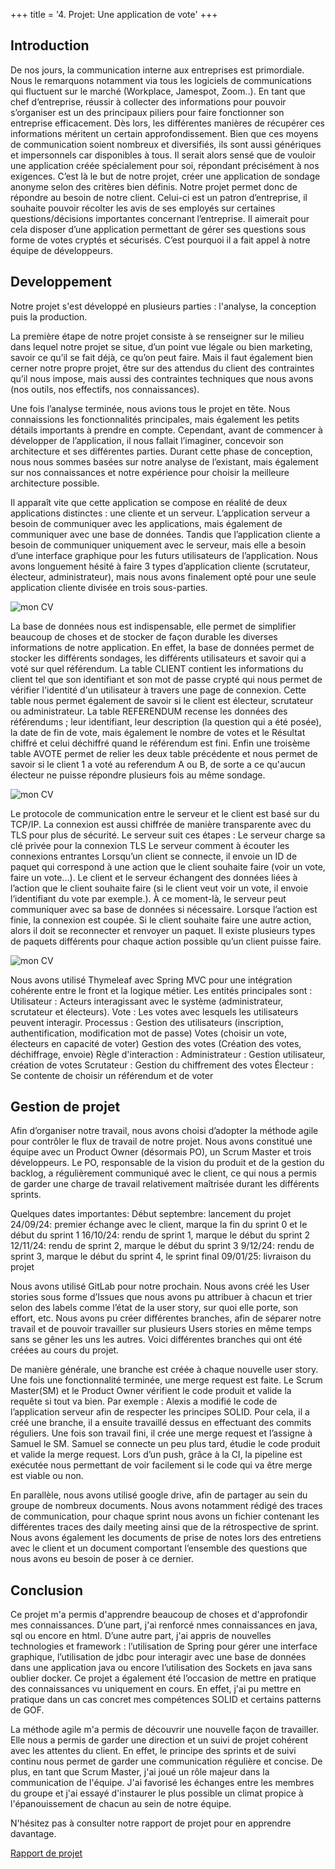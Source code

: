 +++
title = '4. Projet: Une application de vote'
+++

## Introduction

De nos jours, la communication interne aux entreprises est primordiale. Nous le remarquons notamment via tous les logiciels de communications qui fluctuent sur le marché (Workplace, Jamespot, Zoom..). En tant que chef d’entreprise, réussir à collecter des informations pour pouvoir s’organiser est un des principaux piliers pour faire fonctionner son entreprise efficacement. Dès lors, les différentes manières de récupérer ces informations méritent un certain approfondissement.
Bien que ces moyens de communication soient nombreux et diversifiés, ils sont aussi génériques et impersonnels car disponibles à tous. Il serait alors sensé que de vouloir une application créée spécialement pour soi, répondant précisément à nos exigences. C’est là le but de notre projet, créer une application de sondage anonyme selon des critères bien définis.
Notre projet permet donc de répondre au besoin de notre client. Celui-ci est un patron d’entreprise, il souhaite pouvoir récolter les avis de ses employés sur certaines questions/décisions importantes concernant l’entreprise. Il aimerait pour cela disposer d’une application permettant de gérer ses questions sous forme de votes cryptés et sécurisés. C’est pourquoi il a fait appel à notre équipe de développeurs.

## Developpement 

Notre projet s'est développé en plusieurs parties : l'analyse, la conception puis la production.


La première étape de notre projet consiste à se renseigner sur le milieu dans lequel notre projet se situe, d’un point vue légale ou bien marketing, savoir ce qu’il se fait déjà, ce qu’on peut faire. Mais il faut également bien cerner notre propre projet, être sur des attendus du client des contraintes qu’il nous impose, mais aussi des contraintes techniques que nous avons (nos outils, nos effectifs, nos connaissances).

Une fois l’analyse terminée, nous avions tous le projet en tête. Nous connaissions les fonctionnalités principales, mais également les petits détails importants à prendre en compte. Cependant, avant de commencer à développer de l’application, il nous fallait l’imaginer, concevoir son architecture et ses différentes parties. Durant cette phase de conception, nous nous sommes basées sur notre analyse de l’existant, mais également sur nos connaissances et notre expérience pour choisir la meilleure architecture possible.

Il apparaît vite que cette application se compose en réalité de deux applications distinctes : une cliente et un serveur. L’application serveur a besoin de communiquer avec les applications, mais également de communiquer avec une base de données. Tandis que l’application cliente a besoin de communiquer uniquement avec le serveur, mais elle a besoin d’une interface graphique pour les futurs utilisateurs de l’application. Nous avons longuement hésité à faire 3 types d’application cliente (scrutateur, électeur, administrateur), mais nous avons finalement opté pour une seule application cliente divisée en trois sous-parties.

![mon CV](/images/Interface_Admin.png)

La base de données nous est indispensable, elle permet de simplifier beaucoup de choses et de stocker de façon durable les diverses informations de notre application. En effet, la base de données permet de stocker les différents sondages, les différents utilisateurs et savoir qui a voté sur quel référendum. La table CLIENT contient les informations du client tel que son identifiant et son mot de passe crypté qui nous permet de vérifier l'identité d'un utilisateur à travers une page de connexion. Cette table nous permet également de savoir si le client est électeur, scrutateur ou administrateur. La table REFERENDUM recense les données des référendums ; leur identifiant, leur description (la question qui a été posée), la date de fin de vote, mais également le nombre de votes et le Résultat chiffré et celui déchiffré quand le référendum est fini.
Enfin une troisème table AVOTE permet de relier les deux table précédente et nous permet de savoir si le client 1 a voté au referendum A ou B, de sorte a ce qu'aucun électeur ne puisse répondre plusieurs fois au même sondage.

![mon CV](/images/Vote.png)

Le protocole de communication entre le serveur et le client est basé sur du TCP/IP. La connexion est aussi chiffrée de manière transparente avec du TLS pour plus de sécurité. Le serveur suit ces étapes :
Le serveur charge sa clé privée pour la connexion TLS
Le serveur comment à écouter les connexions entrantes
Lorsqu’un client se connecte, il envoie un ID de paquet qui correspond à une action que le client souhaite faire (voir un vote, faire un vote…).
Le client et le serveur échangent des données liées à l’action que le client souhaite faire (si le client veut voir un vote, il envoie l’identifiant du vote par exemple.). À ce moment-là, le serveur peut communiquer avec sa base de données si nécessaire.
Lorsque l’action est finie, la connexion est coupée. Si le client souhaite faire une autre action, alors il doit se reconnecter et renvoyer un paquet.
Il existe plusieurs types de paquets différents pour chaque action possible qu’un client puisse faire.

![mon CV](/images/Resultat.png)

Nous avons utilisé Thymeleaf avec Spring MVC pour une intégration cohérente entre le front et la logique métier.
Les entités principales sont :
Utilisateur : Acteurs interagissant avec le système (administrateur, scrutateur et électeurs).
Vote : Les votes avec lesquels les utilisateurs peuvent interagir.
Processus : 
Gestion des utilisateurs (inscription, authentification, modification mot de passe)
Votes (choisir un vote, électeurs en capacité de voter)
Gestion des votes (Création des votes, déchiffrage, envoie)
Règle d'interaction : 
Administrateur : Gestion utilisateur, création de votes
Scrutateur : Gestion du chiffrement des votes
Électeur : Se contente de choisir un référendum et de voter


## Gestion de projet 

Afin d’organiser notre travail, nous avons choisi d’adopter la méthode agile pour contrôler le flux de travail de notre projet. Nous avons constitué une équipe avec un Product Owner (désormais PO), un Scrum Master et trois développeurs. Le PO, responsable de la vision du produit et de la gestion du backlog, a régulièrement communiqué avec le client, ce qui nous a permis de garder une charge de travail relativement maîtrisée durant les différents sprints.

Quelques dates importantes:
Début septembre: lancement du projet
24/09/24: premier échange avec le client, marque la fin du sprint 0 et le début du sprint 1
16/10/24: rendu de sprint 1, marque le début du sprint 2
12/11/24: rendu de sprint 2, marque le début du sprint 3
9/12/24: rendu de sprint 3, marque le début du sprint 4, le sprint final
09/01/25: livraison du projet 


Nous avons utilisé GitLab pour notre prochain. Nous avons créé les User stories sous forme d’Issues que nous avons pu attribuer à chacun et trier selon des labels comme l’état de la user story, sur quoi elle porte, son effort, etc. Nous avons pu créer différentes branches, afin de séparer notre travail et de pouvoir travailler sur plusieurs Users stories en même temps sans se gêner les uns les autres. Voici différentes branches qui ont été créées au cours du projet.

De manière générale, une branche est créée à chaque nouvelle user story. Une fois une fonctionnalité terminée, une merge request est faite. Le Scrum Master(SM) et le Product Owner vérifient le code produit et valide la requête si tout va bien. Par exemple : Alexis a modifié le code de l’application serveur afin de respecter les principes SOLID. Pour cela, il a créé une branche, il a ensuite travaillé dessus en effectuant des commits réguliers. Une fois son travail fini, il crée une merge request et l’assigne à Samuel le SM. Samuel se connecte un peu plus tard, étudie le code produit et valide la merge request. Lors d’un push, grâce à la CI, la pipeline est exécutée nous permettant de voir facilement si le code qui va être merge est viable ou non.

En parallèle, nous avons utilisé google drive, afin de partager au sein du groupe de nombreux documents. Nous avons notamment rédigé des traces de communication, pour chaque sprint nous avons un fichier contenant les différentes traces des daily meeting ainsi que de la rétrospective de sprint. Nous avons également les documents de prise de notes lors des entretiens avec le client et un document comportant l’ensemble des questions que nous avons eu besoin de poser à ce dernier.

## Conclusion

Ce projet m'a permis d'apprendre beaucoup de choses et d'approfondir mes connaissances. D’une part, j'ai renforcé nmes connaissances en java, sql ou encore en html. D’une autre part, j'ai appris de nouvelles technologies et framework : l’utilisation de Spring pour gérer une interface graphique, l’utilisation de jdbc pour interagir avec une base de données dans une application java ou encore l’utilisation des Sockets en java sans oublier docker. Ce projet a également été l’occasion de mettre en pratique des connaissances vu uniquement en cours. En effet, j'ai pu mettre en pratique dans un cas concret mes compétences SOLID et certains patterns de GOF. 

La méthode agile m'a permis de découvrir une nouvelle façon de travailler. Elle nous a permis de garder une direction et un suivi de projet cohérent avec les attentes du client. En effet, le principe des sprints et de suivi continu nous permet de garder une communication régulière et concise. De plus, en tant que Scrum Master, j'ai joué un rôle majeur dans la communication de l'équipe. J'ai favorisé les échanges entre les membres du groupe et j'ai essayé d'instaurer le plus possible un climat propice à l'épanouissement de chacun au sein de notre équipe.

N'hésitez pas à consulter notre rapport de projet pour en apprendre davantage.

[Rapport de projet](https://docs.google.com/document/d/1hyIf02A4aEvFCnX3DevLNIpdkuVqPVxGG6C9iTvt1c4/edit?usp=sharing)   